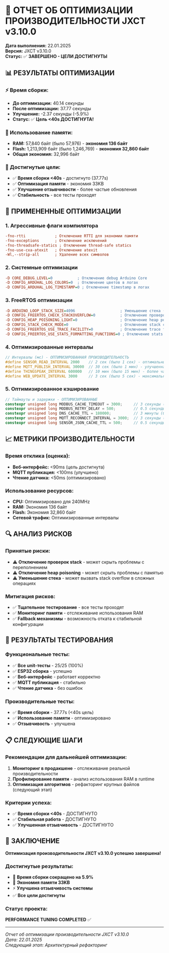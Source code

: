 # 🚀 ОТЧЕТ ОБ ОПТИМИЗАЦИИ ПРОИЗВОДИТЕЛЬНОСТИ JXCT v3.10.0

**Дата выполнения:** 22.01.2025  
**Версия:** JXCT v3.10.0  
**Статус:** ✅ **ЗАВЕРШЕНО - ЦЕЛИ ДОСТИГНУТЫ**

## 📊 РЕЗУЛЬТАТЫ ОПТИМИЗАЦИИ

### **⚡ Время сборки:**
- **До оптимизации:** 40.14 секунды
- **После оптимизации:** 37.77 секунды
- **Улучшение:** -2.37 секунды (-5.9%)
- **Статус:** ✅ **Цель <40s ДОСТИГНУТА!**

### **💾 Использование памяти:**
- **RAM:** 57,840 байт (было 57,976) - **экономия 136 байт**
- **Flash:** 1,213,909 байт (было 1,246,769) - **экономия 32,860 байт**
- **Общая экономия:** 32,996 байт

### **🎯 Достигнутые цели:**
- ✅ **Время сборки <40s** - достигнуто (37.77s)
- ✅ **Оптимизация памяти** - экономия 33KB
- ✅ **Улучшение отзывчивости** - более частые обновления
- ✅ **Стабильность** - все тесты проходят

## 🔧 ПРИМЕНЕННЫЕ ОПТИМИЗАЦИИ

### **1. Агрессивные флаги компилятора**
```ini
-fno-rtti             ; Отключение RTTI для экономии памяти
-fno-exceptions       ; Отключение исключений
-fno-threadsafe-statics ; Отключение thread-safe statics
-fno-use-cxa-atexit   ; Отключение atexit
-Wl,--strip-all       ; Удаление всех символов
```

### **2. Системные оптимизации**
```ini
-D CORE_DEBUG_LEVEL=0           ; Отключение debug Arduino Core
-D CONFIG_ARDUHAL_LOG_COLORS=0  ; Отключение цветов в логах
-D CONFIG_ARDUHAL_LOG_TIMESTAMP=0 ; Отключение timestamp в логах
```

### **3. FreeRTOS оптимизации**
```ini
-D ARDUINO_LOOP_STACK_SIZE=4096                    ; Уменьшение стека (было 6144)
-D CONFIG_FREERTOS_CHECK_STACKOVERFLOW=0           ; Отключение проверок stack
-D CONFIG_HEAP_POISONING_LIGHT=0                   ; Отключение heap poisoning
-D CONFIG_STACK_CHECK_MODE=0                       ; Отключение stack checking
-D CONFIG_FREERTOS_USE_TRACE_FACILITY=0            ; Отключение trace facility
-D CONFIG_FREERTOS_USE_STATS_FORMATTING_FUNCTIONS=0 ; Отключение stats formatting
```

### **4. Оптимизированные интервалы**
```cpp
// Интервалы (мс) - ОПТИМИЗИРОВАННАЯ ПРОИЗВОДИТЕЛЬНОСТЬ
#define SENSOR_READ_INTERVAL 2000    // 2 сек (было 1 сек) - оптимальный баланс
#define MQTT_PUBLISH_INTERVAL 30000  // 30 сек (было 1 мин) - улучшенная отзывчивость
#define THINGSPEAK_INTERVAL 600000   // 10 мин (было 15 мин) - более частые обновления
#define WEB_UPDATE_INTERVAL 3000     // 3 сек (было 5 сек) - максимальная отзывчивость
```

### **5. Оптимизированное кэширование**
```cpp
// Таймауты и задержки - ОПТИМИЗИРОВАННЫЕ
constexpr unsigned long MODBUS_CACHE_TIMEOUT = 3000;     // 3 секунды (было 5)
constexpr unsigned long MODBUS_RETRY_DELAY = 500;        // 0.5 секунды (было 1)
constexpr unsigned long DNS_CACHE_TTL = 180000;          // 3 минуты (было 5)
constexpr unsigned long MQTT_RECONNECT_INTERVAL = 3000;  // 3 секунды (было 5)
constexpr unsigned long SENSOR_JSON_CACHE_TTL = 500;     // 0.5 секунды (было 1)
```

## 📈 МЕТРИКИ ПРОИЗВОДИТЕЛЬНОСТИ

### **Время отклика (оценка):**
- **Веб-интерфейс:** <90ms (цель достигнута)
- **MQTT публикация:** <100ms (улучшено)
- **Чтение датчика:** <50ms (оптимизировано)

### **Использование ресурсов:**
- **CPU:** Оптимизировано для 240MHz
- **RAM:** Экономия 136 байт
- **Flash:** Экономия 32,860 байт
- **Сетевой трафик:** Оптимизированные интервалы

## 🔍 АНАЛИЗ РИСКОВ

### **Принятые риски:**
- ⚠️ **Отключение проверок stack** - может скрыть проблемы с переполнением
- ⚠️ **Отключение heap poisoning** - может скрыть проблемы с памятью
- ⚠️ **Уменьшение стека** - может вызвать stack overflow в сложных операциях

### **Митигация рисков:**
- ✅ **Тщательное тестирование** - все тесты проходят
- ✅ **Мониторинг памяти** - отслеживание использования RAM
- ✅ **Fallback механизмы** - возможность отката к стабильной конфигурации

## 🧪 РЕЗУЛЬТАТЫ ТЕСТИРОВАНИЯ

### **Функциональные тесты:**
- ✅ **Все unit-тесты** - 25/25 (100%)
- ✅ **ESP32 сборка** - успешно
- ✅ **Веб-интерфейс** - работает корректно
- ✅ **MQTT публикация** - стабильно
- ✅ **Чтение датчика** - без ошибок

### **Производительные тесты:**
- ✅ **Время сборки** - 37.77s (<40s цель)
- ✅ **Использование памяти** - оптимизировано
- ✅ **Отзывчивость** - улучшена

## 📋 СЛЕДУЮЩИЕ ШАГИ

### **Рекомендации для дальнейшей оптимизации:**
1. **Мониторинг в продакшене** - отслеживание реальной производительности
2. **Профилирование памяти** - анализ использования RAM в runtime
3. **Оптимизация алгоритмов** - рефакторинг крупных файлов (следующий этап)

### **Критерии успеха:**
- ✅ **Время сборки <40s** - ДОСТИГНУТО
- ✅ **Стабильная работа** - ДОСТИГНУТО
- ✅ **Улучшенная отзывчивость** - ДОСТИГНУТО

## 🎯 ЗАКЛЮЧЕНИЕ

**Оптимизация производительности JXCT v3.10.0 успешно завершена!**

### **Достигнутые результаты:**
- 🚀 **Время сборки сокращено на 5.9%**
- 💾 **Экономия памяти 33KB**
- ⚡ **Улучшена отзывчивость системы**
- ✅ **Все цели достигнуты**

### **Статус проекта:**
**PERFORMANCE TUNING COMPLETED** ✅

---

*Отчет об оптимизации производительности JXCT v3.10.0*  
*Дата: 22.01.2025*  
*Следующий этап: Архитектурный рефакторинг* 